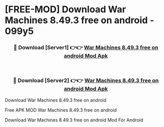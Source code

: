 # [FREE-MOD] Download War Machines 8.49.3 free on android - 099y5


<div align="center">
<h3>🔴 Download [Server1] 👉👉 <a href="https://apk-comot.site?title=War_Machines_8.49.3_free_on_android">War Machines 8.49.3 free on android Mod Apk</a></h3><br>

<h3>🔴 Download [Server2] 👉👉 <a href="https://apk-comot.site?title=War_Machines_8.49.3_free_on_android">War Machines 8.49.3 free on android Mod Apk</a></h3>
</div>



Download War Machines 8.49.3 free on android 

Free APK MOD War Machines 8.49.3 free on android 

Download War Machines 8.49.3 free on android Mod For Android
